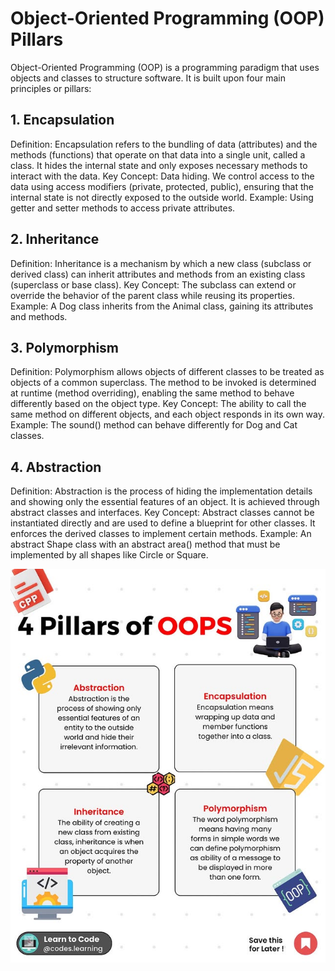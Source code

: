 # Object-Oriented Programming (OOP) Pillars
Object-Oriented Programming (OOP) is a programming paradigm that uses objects and classes to structure software. It is built upon four main principles or pillars:

## 1. Encapsulation
Definition: Encapsulation refers to the bundling of data (attributes) and the methods (functions) that operate on that data into a single unit, called a class. It hides the internal state and only exposes necessary methods to interact with the data.
Key Concept: Data hiding. We control access to the data using access modifiers (private, protected, public), ensuring that the internal state is not directly exposed to the outside world.
Example: Using getter and setter methods to access private attributes.

## 2. Inheritance
Definition: Inheritance is a mechanism by which a new class (subclass or derived class) can inherit attributes and methods from an existing class (superclass or base class).
Key Concept: The subclass can extend or override the behavior of the parent class while reusing its properties.
Example: A Dog class inherits from the Animal class, gaining its attributes and methods.

## 3. Polymorphism
Definition: Polymorphism allows objects of different classes to be treated as objects of a common superclass. The method to be invoked is determined at runtime (method overriding), enabling the same method to behave differently based on the object type.
Key Concept: The ability to call the same method on different objects, and each object responds in its own way.
Example: The sound() method can behave differently for Dog and Cat classes.

## 4. Abstraction
Definition: Abstraction is the process of hiding the implementation details and showing only the essential features of an object. It is achieved through abstract classes and interfaces.
Key Concept: Abstract classes cannot be instantiated directly and are used to define a blueprint for other classes. It enforces the derived classes to implement certain methods.
Example: An abstract Shape class with an abstract area() method that must be implemented by all shapes like Circle or Square.


![OOP Pillars](images/OOP-Pillars.jpg)

